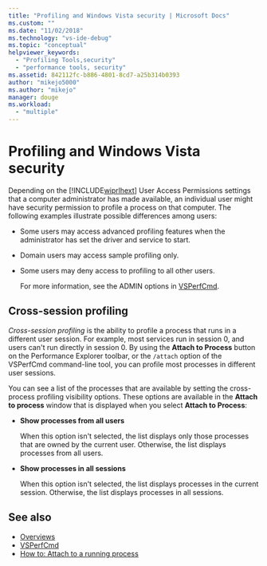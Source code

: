 ```yaml
---
title: "Profiling and Windows Vista security | Microsoft Docs"
ms.custom: ""
ms.date: "11/02/2018"
ms.technology: "vs-ide-debug"
ms.topic: "conceptual"
helpviewer_keywords:
  - "Profiling Tools,security"
  - "performance tools, security"
ms.assetid: 842112fc-b886-4801-8cd7-a25b314b0393
author: "mikejo5000"
ms.author: "mikejo"
manager: douge
ms.workload:
  - "multiple"
---
```

# Profiling and Windows Vista security

Depending on the [!INCLUDE[wiprlhext](../debugger/includes/wiprlhext_md.md)] User Access Permissions settings that a computer administrator has made available, an individual user might have security permission to profile a process on that computer. The following examples illustrate possible differences among users:

- Some users may access advanced profiling features when the administrator has set the driver and service to start.

- Domain users may access sample profiling only.

- Some users may deny access to profiling to all other users.

  For more information, see the ADMIN options in [VSPerfCmd](../profiling/vsperfcmd.md).

## Cross-session profiling

*Cross-session profiling* is the ability to profile a process that runs in a different user session. For example, most services run in session 0, and users can't run directly in session 0. By using the **Attach to Process** button on the Performance Explorer toolbar, or the `/attach` option of the VSPerfCmd command-line tool, you can profile most processes in different user sessions.

You can see a list of the processes that are available by setting the cross-process profiling visibility options. These options are available in the **Attach to process** window that is displayed when you select **Attach to Process**:

- **Show processes from all users**

  When this option isn't selected, the list displays only those processes that are owned by the current user. Otherwise, the list displays processes from all users.

- **Show processes in all sessions**

  When this option isn't selected, the list displays processes in the current session. Otherwise, the list displays processes in all sessions.

## See also

- [Overviews](../profiling/overviews-performance-tools.md)
- [VSPerfCmd](../profiling/vsperfcmd.md)
- [How to: Attach to a running process](/previous-versions/visualstudio/visual-studio-2010/c6wf8e4z\(v\=vs.100\))
